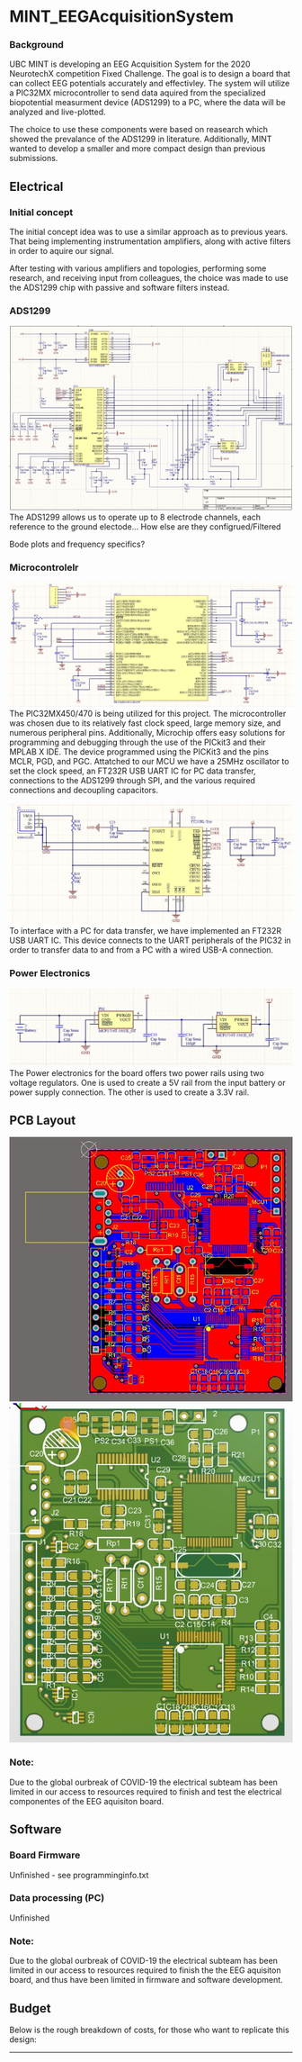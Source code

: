 # MINT_EEGAcquisitionSystem

### Background
UBC MINT is developing an EEG Acquisition System for the 2020 NeurotechX competition Fixed Challenge. The goal is to design a board that can collect EEG potentials accurately and effectivley. The system will utilize a PIC32MX microcontroller to send data aquired from the specialized biopotential measurment device (ADS1299) to a PC, where the data will be analyzed and live-plotted.

The choice to use these components were based on reasearch which showed the prevalance of the ADS1299 in literature. Additionally, MINT wanted to develop a smaller and more compact design than previous submissions.

## Electrical

### Initial concept
The initial concept idea was to use a similar approach as to previous years. That being implementing instrumentation amplifiers, along with active filters in order to aquire our signal. 

After testing with various amplifiers and topologies, performing some research, and receiving input from colleagues, the choice was made to use the ADS1299 chip with passive and software filters instead.

### ADS1299
![](Images/ADS1299.JPG)
The ADS1299 allows us to operate up to 8 electrode channels, each reference to the ground electode... How else are they configrued/Filtered

Bode plots and frequency specifics?

### Microcontrolelr
![](Images/MCU.JPG)
The PIC32MX450/470 is being utilized for this project. The microcontroller was chosen due to its relatively fast clock speed, large memory size, and numerous peripheral pins. Additionally, Microchip offers easy solutions for programming and debugging through the use of the PICkit3 and their MPLAB X IDE. The device programmed using the PICKit3 and the pins MCLR, PGD, and PGC. Attatched to our MCU we have a 25MHz oscillator to set the clock speed, an FT232R USB UART IC for PC data transfer, connections to the ADS1299 through SPI, and the various required connections and decoupling capacitors.

![](Images/USB.JPG)
To interface with a PC for data transfer, we have implemented an FT232R USB UART IC. This device connects to the UART peripherals of the PIC32 in order to transfer data to and from a PC with a wired USB-A connection.

### Power Electronics
![](Images/Power%20circuit%20for%20documentation.JPG)
The Power electronics for the board offers two power rails using two voltage regulators. One is used to create a 5V rail from the input battery or power supply connection. The other is used to create a 3.3V rail.

## PCB Layout
![](Images/PCB%20layout.JPG)
![](Images/PCB%20layout2.JPG)

### Note: 
Due to the global ourbreak of COVID-19 the electrical subteam has been limited in our access to resources required to finish and test the electrical componentes of the EEG aquisiton board.

## Software

### Board Firmware
Unfinished - see programminginfo.txt

### Data processing (PC)
Unfinished

### Note:
Due to the global ourbreak of COVID-19 the electrical subteam has been limited in our access to resources required to finish the the EEG aquisiton board, and thus have been limited in firmware and software development.

## Budget
Below is the rough breakdown of costs, for those who want to replicate this design:

---
